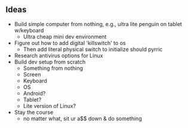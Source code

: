 ## Ideas
  - Build simple computer from nothing, e.g., ultra lite penguin on tablet w/keyboard
    * Ultra cheap mini dev environment
  - Figure out how to add digital 'killswitch' to os
    * Then add literal physical switch to initialize should pyrric
  - Research antivirus options for Linux
  - Build dev setup from scratch
    * Something from nothing
    * Screen
    * Keyboard
    * OS
    * Android?
    * Tablet?
    * Lite version of Linux?
  - Stay the course
    * no matter what, sit ur a$$ down & do something
    
